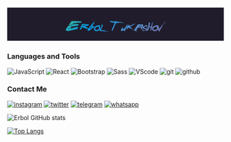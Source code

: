 [![Header](https://github.com/Tukashov/Tukashov/blob/main/assets/header.gif)](https://quark-mars-f7b.notion.site/s-cf335add99894d99aefce0d848f12aa4)

### **Languages ​​and Tools**
![JavaScript](https://img.shields.io/badge/-JavaScript-000?style=for-the-badge&logo=javascript)
![React](https://img.shields.io/badge/-React-000?style=for-the-badge&logo=react)
![Bootstrap](https://img.shields.io/badge/-bootstrap-000?style=for-the-badge&logo=bootstrap)
![Sass](https://img.shields.io/badge/-sass-000?style=for-the-badge&logo=sass)
![VScode](https://img.shields.io/badge/-VScode-000?style=for-the-badge&logo=visualstudiocode&logoColor=blue)
![git](https://img.shields.io/badge/-git-000?style=for-the-badge&logo=git)
![github](https://img.shields.io/badge/-github-000?style=for-the-badge&logo=github)

### **Contact Me**
[![instagram](https://img.shields.io/badge/-instagram-000?style=for-the-badge&logo=instagram)](https://www.instagram.com/e1boltukashov/?hl=ru)
[![twitter](https://img.shields.io/badge/-twitter-000?style=for-the-badge&logo=twitter)](https://twitter.com/tukashov)
[![telegram](https://img.shields.io/badge/-telegram-000?style=for-the-badge&logo=telegram)](https://t.me/erbolkk)
[![whatsapp](https://img.shields.io/badge/-whatsapp-000?style=for-the-badge&logo=whatsapp)](https://api.whatsapp.com/send/?phone=996700819482&text&app_absent=0)

![Erbol GitHub stats](https://github-readme-stats.vercel.app/api?username=Tukashov&show_icons=true&theme=radical)

[![Top Langs](https://github-readme-stats.vercel.app/api/top-langs/?username=tukashov&layout=compact)](https://github.com/Tukashov)